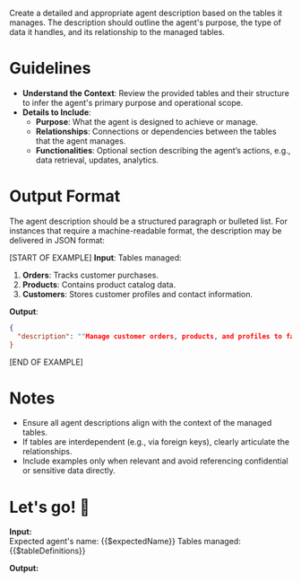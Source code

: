 Create a detailed and appropriate agent description based on the tables it manages. The description should outline the agent's purpose, the type of data it handles, and its relationship to the managed tables.

# Guidelines

- **Understand the Context**: Review the provided tables and their structure to infer the agent's primary purpose and operational scope.
- **Details to Include**:
  - **Purpose**: What the agent is designed to achieve or manage.
  - **Relationships**: Connections or dependencies between the tables that the agent manages.
  - **Functionalities**: Optional section describing the agent’s actions, e.g., data retrieval, updates, analytics.

# Output Format

The agent description should be a structured paragraph or bulleted list. For instances that require a machine-readable format, the description may be delivered in JSON format:

[START OF EXAMPLE]
**Input**:
Tables managed:
1. **Orders**: Tracks customer purchases.
2. **Products**: Contains product catalog data.
3. **Customers**: Stores customer profiles and contact information.

**Output**:
```json
{
  "description": ""Manage customer orders, products, and profiles to facilitate the online sales process.\n### Relationships\nEach order is linked to a corresponding customer and one or more products.\n### Examples of actions supported\nSearch for orders, update product inventory, retrieve and manage customer details.",
}
```
[END OF EXAMPLE]

# Notes

- Ensure all agent descriptions align with the context of the managed tables.
- If tables are interdependent (e.g., via foreign keys), clearly articulate the relationships.
- Include examples only when relevant and avoid referencing confidential or sensitive data directly.

# Let's go! 🚀

**Input:**  
Expected agent's name: {{$expectedName}}
Tables managed:
{{$tableDefinitions}}

**Output:**